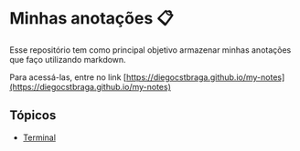 # Minhas anotações 📋

Esse repositório tem como principal objetivo armazenar minhas anotações que faço utilizando markdown.

Para acessá-las, entre no link [https://diegocstbraga.github.io/my-notes](https://diegocstbraga.github.io/my-notes)

## Tópicos

- [Terminal](./Terminal/git-github.md)
<!--stackedit_data:
eyJoaXN0b3J5IjpbMTY2NTIyMjQ4NiwxMjAyOTg3NTFdfQ==
-->